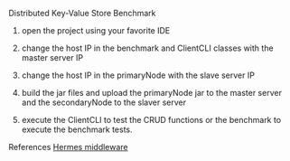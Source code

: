 Distributed Key-Value Store Benchmark

1. open the project using your favorite IDE

2. change the host IP in the benchmark and ClientCLI classes with the master server IP

3. change the host IP in the primaryNode with the slave server IP 

4. build the jar files and upload the primaryNode jar to the master server and the secondaryNode to the slaver server

5. execute the ClientCLI to test the CRUD functions or the benchmark to execute the benchmark tests.

References
[Hermes middleware](https://github.com/dbermbach/hermes)
